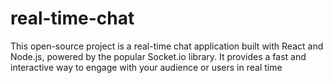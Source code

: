 # real-time-chat
This open-source project is a real-time chat application built with React and Node.js, powered by the popular Socket.io library. It provides a fast and interactive way to engage with your audience or users in real time
